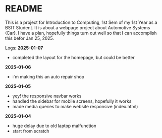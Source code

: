 # README

This is a project for Introduction to Computing, 1st Sem of my 1st Year as a BSIT Student. It is about a webpage project about Automotive Systems (Car). I have a plan, hopefully things turn out well so that I can accomplish this befor Jan 25, 2025.

Logs:
**2025-01-07**
- completed the layout for the homepage, but could be better

**2025-01-06**
- i'm making this an auto repair shop

**2025-01-05**
- yey! the responsive navbar works
- handled the sidebar for mobile screens, hopefully it works
- made media queries to make website responsive (index.html)

**2025-01-04**
- huge delay due to old laptop malfunction
- start from scratch